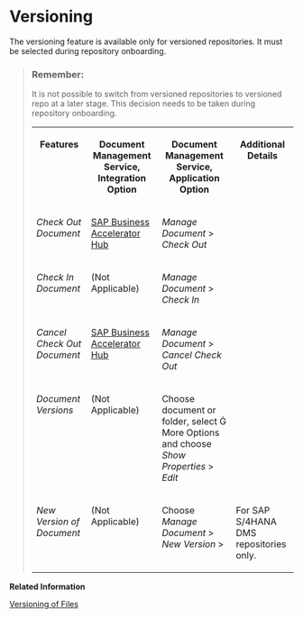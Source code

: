 <!-- loio15d7cd92c7c24e84be5ec0229ecbcbfc -->

<link rel="stylesheet" type="text/css" href="../../css/sap-icons.css"/>

# Versioning

The versioning feature is available only for versioned repositories. It must be selected during repository onboarding.

> ### Remember:  
> It is not possible to switch from versioned repositories to versioned repo at a later stage. This decision needs to be taken during repository onboarding.
> 
> 
> <table>
> <tr>
> <th valign="top">
> 
> Features
> 
> </th>
> <th valign="top">
> 
> Document Management Service, Integration Option
> 
> </th>
> <th valign="top">
> 
> Document Management Service, Application Option
> 
> </th>
> <th valign="top">
> 
> Additional Details
> 
> </th>
> </tr>
> <tr>
> <td valign="top">
> 
> *Check Out Document*
> 
> </td>
> <td valign="top">
> 
> [SAP Business Accelerator Hub](https://api.sap.com/api/CheckOutDocumentApi/overview)
> 
> </td>
> <td valign="top">
> 
> *Manage Document* \> *Check Out*
> 
> </td>
> <td valign="top">
> 
>  
> 
> </td>
> </tr>
> <tr>
> <td valign="top">
> 
> *Check In Document*
> 
> </td>
> <td valign="top">
> 
> \(Not Applicable\)
> 
> </td>
> <td valign="top">
> 
> *Manage Document* \> *Check In*
> 
> </td>
> <td valign="top">
> 
>  
> 
> </td>
> </tr>
> <tr>
> <td valign="top">
> 
> *Cancel Check Out Document*
> 
> </td>
> <td valign="top">
> 
> [SAP Business Accelerator Hub](https://api.sap.com/api/CancelCheckOutDocumentApi/overview)
> 
> </td>
> <td valign="top">
> 
> *Manage Document* \> *Cancel Check Out* 
> 
> </td>
> <td valign="top">
> 
>  
> 
> </td>
> </tr>
> <tr>
> <td valign="top">
> 
> *Document Versions*
> 
> </td>
> <td valign="top">
> 
> \(Not Applicable\)
> 
> </td>
> <td valign="top">
> 
> Choose document or folder, select <span class="SAP-icons"></span> More Options and choose *Show Properties* \> *Edit*
> 
> </td>
> <td valign="top">
> 
>  
> 
> </td>
> </tr>
> <tr>
> <td valign="top">
> 
> *New Version of Document*
> 
> </td>
> <td valign="top">
> 
> \(Not Applicable\)
> 
> </td>
> <td valign="top">
> 
> Choose *Manage Document* \> *New Version* \>
> 
> </td>
> <td valign="top">
> 
> For SAP S/4HANA DMS repositories only.
> 
> </td>
> </tr>
> </table>

**Related Information**  


[Versioning of Files](../../integration-option-guide/versioning-of-files-0c7f327.md "For repositories that support versioning, Document Management Service enables you to create new versions of a file, access the previous versions.")

